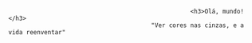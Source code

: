                                                        <h3>Olá, mundo!</h3>
                                            "Ver cores nas cinzas, e a vida reenventar"
